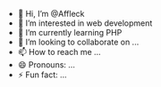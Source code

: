 - 👋 Hi, I’m @Affleck
- 👀 I’m interested in web development
- 🌱 I’m currently learning PHP
- 💞️ I’m looking to collaborate on ...
- 📫 How to reach me ...
- 😄 Pronouns: ...
- ⚡ Fun fact: ...

<!---
Affleck01/Affleck01 is a ✨ special ✨ repository because its `README.md` (this file) appears on your GitHub profile.
You can click the Preview link to take a look at your changes.
--->
